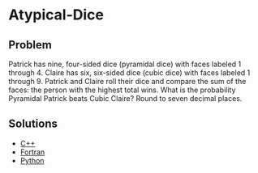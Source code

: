 # Atypical-Dice

## Problem
Patrick has nine, four-sided dice (pyramidal dice) with faces labeled 1 through 4. Claire has six, six-sided
dice (cubic dice) with faces labeled 1 through 9. Patrick and Claire roll their dice and compare the sum of
the faces: the person with the highest total wins. What is the probability Pyramidal Patrick beats Cubic
Claire? Round to seven decimal places.

## Solutions
- [C++](/atypicalDice.cpp)
- [Fortran](/atypicalDice.f95)
- [Python](/atypical_dice.py)
